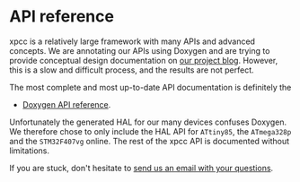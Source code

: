 # API reference

xpcc is a relatively large framework with many APIs and advanced concepts.
We are annotating our APIs using Doxygen and are trying to provide conceptual
design documentation on [our project blog](http://blog.xpcc.io).
However, this is a slow and difficult process, and the results are not perfect.

The most complete and most up-to-date API documentation is definitely the

- [Doxygen API reference][doxygen].

Unfortunately the generated HAL for our many devices confuses Doxygen.
We therefore chose to only include the HAL API for `ATtiny85`, the `ATmega328p`
and the `STM32F407vg` online.
The rest of the xpcc API is documented without limitations.

<!-- ## Your device

We recommend that you generate the documentation for your own project locally.
To do so, simply execute our documentation command `scons doc` inside your project folder.
This will build the xpcc documentation with your specific project configuration in `build/doc/`. -->

If you are stuck, don't hesitate to [send us an email with your questions][mailing_list].

[doxygen]: http://xpcc.io/api/modules.html
[examples]: https://github.com/roboterclubaachen/xpcc/tree/develop/examples
[mailing_list]: http://mailman.rwth-aachen.de/mailman/listinfo/xpcc-dev
